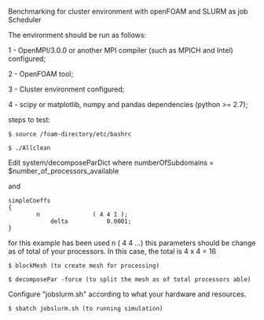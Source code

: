 Benchmarking for cluster environment with openFOAM and SLURM as job Scheduler

The environment should be run as follows:

1 - OpenMPI/3.0.0 or another MPI compiler (such as MPICH and Intel) configured;

2 - OpenFOAM tool;

3 - Cluster environment configured;

4 - scipy or matplotlib, numpy and pandas dependencies (python >= 2.7);

steps to test:
```
$ source /foam-directory/etc/bashrc 

$ ./Allclean
```

Edit system/decomposeParDict where numberOfSubdomains = $number_of_processors_available

and

```
simpleCoeffs
{
        n               ( 4 4 1 );
            delta           0.0001;
}
```
for this example has been used n ( 4 4 ...) this parameters should be change as of total of your processors. In this case, the total is 4 x 4 = 16

```
$ blockMesh (to create mesh for processing)

$ decomposePar -force (to split the mesh as of total processors able)
```

Configure "jobslurm.sh" according to what your hardware and resources.

```
$ sbatch jobslurm.sh (to running simulation)
```

